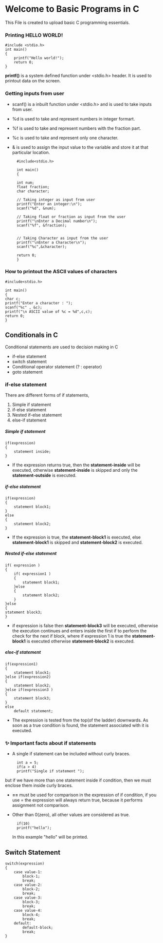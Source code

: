 # Welcome to Basic Programs in C 
This File is created to upload basic C programming essentials.

### Printing HELLO WORLD! 

    #include <stdio.h>
    int main()
    {
        printf("Hello world!");
        return 0;
    }

**printf()** is a system defined function under <stdio.h> header. It is used to printout data on the screen.

### Getting inputs from user

- scanf() is a inbuilt function under <stdio.h> and is used to take inputs from user.
- %d is used to take and represent numbers in integer formart. 
- %f is used to take and represent numbers with the fraction part.
- %c is used to take and represent only one character.
- & is used to assign the input value to the variable and store it at that particular location.


        #include<stdio.h>

        int main()
        {

        int num;  
        float fraction;     
        char character;
    
        // Taking integer as input from user
        printf("Enter an integer:\n");
        scanf("%d", &num);
        
        // Taking float or fraction as input from the user
        printf("\nEnter a Decimal number\n");
        scanf("%f", &fraction); 
        
                
        // Taking Character as input from the user
        printf("\nEnter a Character\n");
        scanf("%c",&character);
        
        return 0;
        }
        
### How to printout the ASCII values of characters
    #include<stdio.h>

    int main()
    {
    char c;
    printf("Enter a character : ");
    scanf("%c" , &c);
    printf("\n ASCII value of %c = %d",c,c);
    return 0;
    }

## Conditionals in C 

Conditional statements are used to decision making in C
- if-else statement
- switch statement
- Conditional operator statement (? : operator)
- goto statement


### if-else statement
There are different forms of if statements,
1. Simple if statement
2. if-else statement
3. Nested if-else statement
4. else-if statement

##### Simple if statement

    if(expression)
    {
        statement inside;
    }
- If the expression returns true, then the **statement-inside** will be executed, otherwise **statement-inside** is skipped and            only the **statement-outside** is executed.

##### if-else statement 

    if(expression)
    {
        statement block1;
    }
    else
    {
        statement block2;
    }
- If the expression is true, the **statement-block1** is executed, else **statement-block1** is skipped and **statement-block2** is executed. 
    
##### Nested if-else statement

    if( expression )
    {
        if( expression1 )
        {
            statement block1;
        }else 
        {
            statement block2;
        }
    }else
    {
    statement block3;
    }
- if expression is false then **statement-block3** will be executed, otherwise the execution continues and enters inside the first if to perform the check for the next if block, where if expression 1 is true the **statement-block1** is executed otherwise **statement-block2** is executed. 

##### else-if statement

    if(expression1)
    {
        statement block1;
    }else if(expression2) 
    {
        statement block2;
    }else if(expression3 ) 
    {
        statement block3;
    }
    else 
        default statement;
- The expression is tested from the top(of the ladder) downwards. As soon as a true condition is found, the statement associated with it is executed.

### :sparkles: Important facts about if statements 
- A single if statement can be included without curly braces.
        
        int a = 5;
        if(a > 4)
        printf("Single if statement ");
        
 but if we have more than one statement inside if condition, then we must enclose them inside curly braces.
- **==** must be used for comparison in the expression of if condition, if you use = the expression will always return true, because it performs assignment not comparison.
- Other than 0(zero), all other values are considered as true. 
    
        if(10)
        printf("hello");
        
  In this example "hello" will be printed.

## Switch Statement

    switch(expression)
    {
        case value-1:
    	    block-1;
    	    break;
        case value-2:
    	    block-2;
            break;
        case value-3:
    	    block-3;
    	    break;
        case value-4:
    	    block-4;
   	        break;
        default:
   	        default-block;
    	    break;
    }
